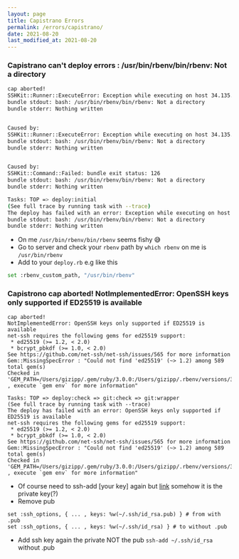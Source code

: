 ```yaml
---
layout: page
title: Capistrano Errors
permalink: /errors/capistrano/
date: 2021-08-20
last_modified_at: 2021-08-20
---
```


### Capistrano can't deploy errors : /usr/bin/rbenv/bin/rbenv: Not a directory

```sh
cap aborted!
SSHKit::Runner::ExecuteError: Exception while executing on host 34.135.248.213: Exception while executing on host 34.135.248.213: bundle exit status: 126
bundle stdout: bash: /usr/bin/rbenv/bin/rbenv: Not a directory
bundle stderr: Nothing written


Caused by:
SSHKit::Runner::ExecuteError: Exception while executing on host 34.135.248.213: bundle exit status: 126
bundle stdout: bash: /usr/bin/rbenv/bin/rbenv: Not a directory
bundle stderr: Nothing written


Caused by:
SSHKit::Command::Failed: bundle exit status: 126
bundle stdout: bash: /usr/bin/rbenv/bin/rbenv: Not a directory
bundle stderr: Nothing written

Tasks: TOP => deploy:initial
(See full trace by running task with --trace)
The deploy has failed with an error: Exception while executing on host 34.135.248.213: Exception while executing on host 34.135.248.213: bundle exit status: 126
bundle stdout: bash: /usr/bin/rbenv/bin/rbenv: Not a directory
bundle stderr: Nothing written
```

- On me `/usr/bin/rbenv/bin/rbenv` seems fishy 😅
- Go to server and check your `rbenv` path by `which rbenv` on me is `/usr/bin/rbenv`
- Add to your `deploy.rb` e.g like this

```sh
set :rbenv_custom_path, "/usr/bin/rbenv"
```

### Capistrono cap aborted! NotImplementedError: OpenSSH keys only supported if ED25519 is available

```
cap aborted!
NotImplementedError: OpenSSH keys only supported if ED25519 is available
net-ssh requires the following gems for ed25519 support:
 * ed25519 (>= 1.2, < 2.0)
 * bcrypt_pbkdf (>= 1.0, < 2.0)
See https://github.com/net-ssh/net-ssh/issues/565 for more information
Gem::MissingSpecError : "Could not find 'ed25519' (~> 1.2) among 589 total gem(s)
Checked in 'GEM_PATH=/Users/gizipp/.gem/ruby/3.0.0:/Users/gizipp/.rbenv/versions/3.0.1/lib/ruby/gems/3.0.0' , execute `gem env` for more information"

Tasks: TOP => deploy:check => git:check => git:wrapper
(See full trace by running task with --trace)
The deploy has failed with an error: OpenSSH keys only supported if ED25519 is available
net-ssh requires the following gems for ed25519 support:
 * ed25519 (>= 1.2, < 2.0)
 * bcrypt_pbkdf (>= 1.0, < 2.0)
See https://github.com/net-ssh/net-ssh/issues/565 for more information
Gem::MissingSpecError : "Could not find 'ed25519' (~> 1.2) among 589 total gem(s)
Checked in 'GEM_PATH=/Users/gizipp/.gem/ruby/3.0.0:/Users/gizipp/.rbenv/versions/3.0.1/lib/ruby/gems/3.0.0' , execute `gem env` for more information"
```

- Of course need to ssh-add [your key] again but [link](https://stackoverflow.com/a/58835804/6469234) somehow it is the private key(?)
- Remove pub
```
set :ssh_options, { ... , keys: %w(~/.ssh/id_rsa.pub) } # from with .pub
set :ssh_options, { ... , keys: %w(~/.ssh/id_rsa) } # to without .pub
```
- Add ssh key again the private NOT the pub `ssh-add ~/.ssh/id_rsa` without .pub
